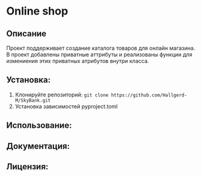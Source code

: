 # Online shop

## Описание
Проект поддерживает создание каталога товаров для онлайн магазина.
В проект добавлены приватные аттрибуты и реализованы функции для измениения этих приватных атрибутов внутри класса.

## Установка:
1. Клонируйте репозиторий:
```git clone https://github.com/Hallgerd-M/SkyBank.git```
2. Установка зависимостей
pyproject.toml

## Использование:

## Документация:

## Лицензия: